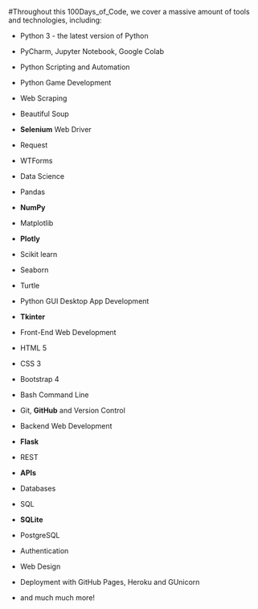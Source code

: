 #Throughout this 100Days_of_Code, we cover a massive amount of tools and technologies, including:
<ul><li><p>Python 3 - the latest version of Python</p></li><li><p>PyCharm, Jupyter Notebook, Google Colab</p></li><li><p>Python&nbsp;Scripting and Automation</p></li><li><p>Python Game Development</p></li><li><p>Web Scraping</p></li><li><p>Beautiful Soup</p></li><li><p><strong>Selenium</strong> Web Driver</p></li><li><p>Request</p></li><li><p>WTForms</p></li><li><p>Data Science</p></li><li><p>Pandas</p></li><li><p><strong>NumPy</strong></p></li><li><p>Matplotlib</p></li><li><p><strong>Plotly</strong></p></li><li><p>Scikit learn</p></li><li><p>Seaborn</p></li><li><p>Turtle</p></li><li><p>Python GUI Desktop App Development</p></li><li><p><strong>Tkinter</strong></p></li><li><p>Front-End Web Development</p></li><li><p>HTML 5</p></li><li><p>CSS 3</p></li><li><p>Bootstrap 4</p></li><li><p>Bash Command Line</p></li><li><p>Git, <strong>GitHub</strong> and Version Control</p></li><li><p>Backend Web Development</p></li><li><p><strong>Flask</strong></p></li><li><p>REST</p></li><li><p><strong>APIs</strong></p></li><li><p>Databases</p></li><li><p>SQL</p></li><li><p><strong>SQLite</strong></p></li><li><p>PostgreSQL</p></li><li><p>Authentication</p></li><li><p>Web Design</p></li><li><p>Deployment with GitHub Pages, Heroku and GUnicorn</p></li><li><p>and much much more!</p></li></ul>
